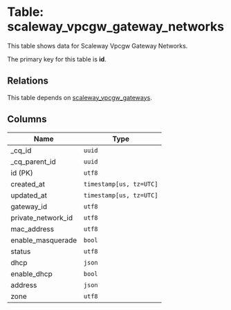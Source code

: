# Table: scaleway_vpcgw_gateway_networks

This table shows data for Scaleway Vpcgw Gateway Networks.

The primary key for this table is **id**.

## Relations

This table depends on [scaleway_vpcgw_gateways](scaleway_vpcgw_gateways.md).

## Columns

| Name          | Type          |
| ------------- | ------------- |
|_cq_id|`uuid`|
|_cq_parent_id|`uuid`|
|id (PK)|`utf8`|
|created_at|`timestamp[us, tz=UTC]`|
|updated_at|`timestamp[us, tz=UTC]`|
|gateway_id|`utf8`|
|private_network_id|`utf8`|
|mac_address|`utf8`|
|enable_masquerade|`bool`|
|status|`utf8`|
|dhcp|`json`|
|enable_dhcp|`bool`|
|address|`json`|
|zone|`utf8`|